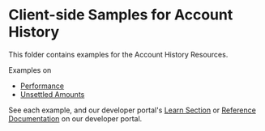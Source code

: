 # Client-side Samples for Account History

This folder contains examples for the Account History Resources. 

Examples on
- [Performance](performance)
- [Unsettled Amounts](unsettled-amounts)

See each example, and our developer portal's [Learn Section](https://www.developer.saxo/openapi/learn/account-history) or [Reference Documentation](https://www.developer.saxo/openapi/referencedocs/hist) on our developer portal.